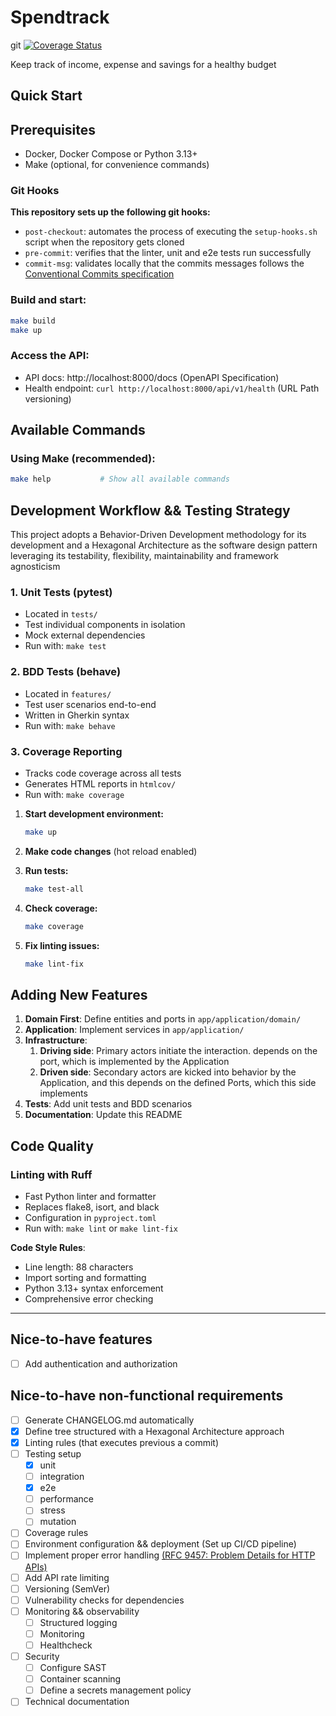 # Spendtrack
git
[![Coverage Status](https://coveralls.io/repos/github/eprediger/spendtrack/badge.svg?branch=main)](https://coveralls.io/github/eprediger/spendtrack?branch=main)

Keep track of income, expense and savings for a healthy budget

## Quick Start

## Prerequisites

- Docker, Docker Compose or Python 3.13+
- Make (optional, for convenience commands)

### Git Hooks

**This repository sets up the following git hooks:**

- `post-checkout`: automates the process of executing the `setup-hooks.sh` script when the repository gets cloned
- `pre-commit`: verifies that the linter, unit and e2e tests run successfully
- `commit-msg`: validates locally that the commits messages follows the [Conventional Commits specification](https://www.conventionalcommits.org/en/v1.0.0/)

### **Build and start:**

 ```bash
 make build
 make up
 ```

### **Access the API:**
- API docs: http://localhost:8000/docs (OpenAPI Specification)
- Health endpoint: `curl http://localhost:8000/api/v1/health` (URL Path versioning)

## Available Commands

### Using Make (recommended):
```bash
make help           # Show all available commands
```

## Development Workflow && Testing Strategy

This project adopts a Behavior-Driven Development methodology for its development 
and a Hexagonal Architecture as the software design pattern leveraging its 
testability, flexibility, maintainability and framework agnosticism 

### 1. Unit Tests (pytest)
- Located in `tests/`
- Test individual components in isolation
- Mock external dependencies
- Run with: `make test`

### 2. BDD Tests (behave)
- Located in `features/`
- Test user scenarios end-to-end
- Written in Gherkin syntax
- Run with: `make behave`

### 3. Coverage Reporting
- Tracks code coverage across all tests
- Generates HTML reports in `htmlcov/`
- Run with: `make coverage`

1. **Start development environment:**
   ```bash
   make up
   ```

2. **Make code changes** (hot reload enabled)

3. **Run tests:**
   ```bash
   make test-all
   ```

4. **Check coverage:**
   ```bash
   make coverage
   ```

5. **Fix linting issues:**
   ```bash
   make lint-fix
   ```

## Adding New Features

1. **Domain First**: Define entities and ports in `app/application/domain/`
2. **Application**: Implement services in `app/application/`
3. **Infrastructure**: 
   1. **Driving side**: Primary actors initiate the interaction. depends on the port, which is implemented by the Application
   2. **Driven side**: Secondary actors are kicked into behavior by the Application, and this depends on the defined Ports, which this side implements
4. **Tests**: Add unit tests and BDD scenarios
5. **Documentation**: Update this README

## Code Quality

### Linting with Ruff

- Fast Python linter and formatter
- Replaces flake8, isort, and black
- Configuration in `pyproject.toml`
- Run with: `make lint` or `make lint-fix`

**Code Style Rules**:
- Line length: 88 characters
- Import sorting and formatting
- Python 3.13+ syntax enforcement
- Comprehensive error checking

---

## Nice-to-have features

- [ ] Add authentication and authorization

## Nice-to-have non-functional requirements

- [ ] Generate CHANGELOG.md automatically
- [x] Define tree structured with a Hexagonal Architecture approach
- [x] Linting rules (that executes previous a commit)
- [ ] Testing setup
  - [x] unit
  - [ ] integration
  - [x] e2e
  - [ ] performance
  - [ ] stress
  - [ ] mutation
- [ ] Coverage rules
- [ ] Environment configuration && deployment (Set up CI/CD pipeline)
- [ ] Implement proper error handling [(RFC 9457: Problem Details for HTTP APIs)](https://www.rfc-editor.org/rfc/rfc9457.html#name-the-problem-details-json-ob)
- [ ] Add API rate limiting
- [ ] Versioning (SemVer)
- [ ] Vulnerability checks for dependencies
- [ ] Monitoring && observability
  - [ ] Structured logging 
  - [ ] Monitoring
  - [ ] Healthcheck
- [ ] Security
  - [ ] Configure SAST
  - [ ] Container scanning
  - [ ] Define a secrets management policy
- [ ] Technical documentation
